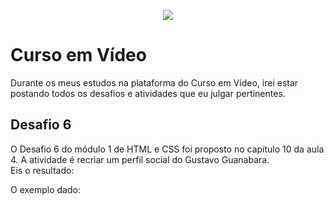 <p align="center">
  <img src="https://user-images.githubusercontent.com/107057243/186021023-9ccb8272-f536-4064-8241-036e6ec8063a.png">
</p>

# Curso em Vídeo
<p>
  Durante os meus estudos na plataforma do Curso em Vídeo, irei estar postando todos os desafios e atividades que eu julgar pertinentes.
 </p>
 
 ## Desafio 6
 <p>
   O Desafio 6 do módulo 1 de HTML e CSS foi proposto no capítulo 10 da aula 4. A atividade é recriar um perfil social do Gustavo Guanabara. <br> Eis o resultado:
 </p>
 
 <p> O exemplo dado: <br> <img src=""
